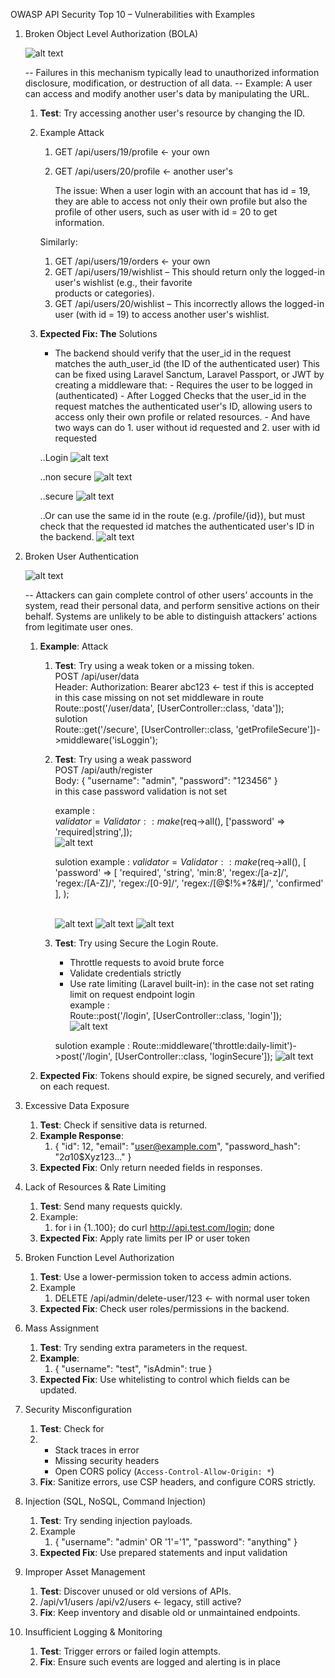 OWASP API Security Top 10 – Vulnerabilities with Examples

1. Broken Object Level Authorization (BOLA)

    ![alt text](image-4.png)

    -- Failures in this mechanism typically lead to unauthorized information disclosure, modification, or destruction of all data.
    -- Example: A user can access and modify another user's data by manipulating the URL.

    1. **Test**: Try accessing another user's resource by changing the ID.

    2. Example Attack

        1. GET /api/users/19/profile ← your own
        2. GET /api/users/20/profile ← another user's

            The issue:
            When a user login with an account that has id = 19, they are able to access not only their own profile but also the profile of other users, such as user with id = 20 to get information.

        Similarly:

        1. GET /api/users/19/orders ← your own
        1. GET /api/users/19/wishlist – This should return only the logged-in user's wishlist (e.g., their favorite  
           products or categories).
        1. GET /api/users/20/wishlist – This incorrectly allows the logged-in user (with id = 19) to access another user's
           wishlist.

    3. **Expected Fix: The** Solutions

        - The backend should verify that the user_id in the request matches the auth_user_id (the ID of the authenticated
          user)
          This can be fixed using Laravel Sanctum, Laravel Passport, or JWT by creating a middleware that: - Requires the user to be logged in (authenticated) - After Logged Checks that the user_id in the request matches the authenticated user's ID, allowing users to access only their own profile or related resources. - And have two ways can do 1. user without id requested and 2. user with id requested

        ..Login
        ![alt text](image.png)

        ..non secure
        ![alt text](image-1.png)

        ..secure
        ![alt text](image-2.png)

        ..Or can use the same id in the route (e.g. /profile/{id}), but must check that the requested id matches the authenticated user's ID in the backend.
        ![alt text](image-3.png)


2. Broken User Authentication

    ![alt text](image-5.png)

    -- Attackers can gain complete control of other users’ accounts in the system, read their personal data, and perform sensitive actions on their behalf. Systems are unlikely to be able to distinguish attackers’ actions from legitimate user ones.

    1. **Example**: Attack

        1. **Test**: Try using a weak token or a missing token.<br/>
            POST /api/user/data<br/>
            Header: Authorization: Bearer abc123 ← test if this is accepted<br/>
            in this case missing on not set middleware in route<br/>
                Route::post('/user/data', [UserController::class, 'data']);<br/>
            sulotion<br/>
                Route::get('/secure', [UserController::class, 'getProfileSecure'])->middleware('isLoggin');


        2. **Test**: Try using a weak password<br/>
            POST /api/auth/register<br/>
            Body: { "username": "admin", "password": "123456" }<br/>
            in this case password validation is not set<br/>

            example :<br/>
            $validator = Validator::make($req->all(), ['password' => 'required|string',]);<br/>
            ![alt text](image-6.png)

            sulotion
            example :
            $validator = Validator::make($req->all(), [
                'password' => [
                    'required',
                    'string',
                    'min:8',
                    'regex:/[a-z]/',
                    'regex:/[A-Z]/',
                    'regex:/[0-9]/',
                    'regex:/[@$!%*?&#]/',
                    'confirmed'
                ],
            );<br/><br/>

            
            ![alt text](image-7.png)
            ![alt text](image-8.png)
            ![alt text](image-9.png)


        3. **Test**: Try using Secure the Login Route.
            - Throttle requests to avoid brute force
            - Validate credentials strictly
            - Use rate limiting (Laravel built-in):
            in the case not set rating limit on request endpoint login<br/>
            example :<br/>
            Route::post('/login', [UserController::class, 'login']);<br/>
            ![alt text](image-10.png)

            sulotion
            example :
            Route::middleware('throttle:daily-limit')->post('/login', [UserController::class, 'loginSecure']);
            ![alt text](image-11.png)


    2. **Expected Fix**: Tokens should expire, be signed securely, and verified on each request.

3. Excessive Data Exposure

    1. **Test**: Check if sensitive data is returned.
    2. **Example Response**:
        1. {
           "id": 12,
           "email": "[user@example.com](mailto:user@example.com)",
           "password_hash": "$2a$10$Xyz123..."
           }
    3. **Expected Fix**: Only return needed fields in responses.

4. Lack of Resources & Rate Limiting

    1. **Test**: Send many requests quickly.
    2. Example:
        1. for i in {1..100}; do curl http://api.test.com/login; done
    3. **Expected Fix**: Apply rate limits per IP or user token

5. Broken Function Level Authorization

    1. **Test**: Use a lower-permission token to access admin actions.
    2. Example
        1. DELETE /api/admin/delete-user/123 ← with normal user token
    3. **Expected Fix**: Check user roles/permissions in the backend.

6. Mass Assignment

    1. **Test**: Try sending extra parameters in the request.
    2. **Example**:
        1. {
           "username": "test",
           "isAdmin": true
           }
    3. **Expected Fix**: Use whitelisting to control which fields can be updated.

7. Security Misconfiguration

    1. **Test**: Check for
    2.  - Stack traces in error
        - Missing security headers
        - Open CORS policy (`Access-Control-Allow-Origin: *`)
    3. **Fix**: Sanitize errors, use CSP headers, and configure CORS strictly.

8. Injection (SQL, NoSQL, Command Injection)

    1. **Test**: Try sending injection payloads.
    2. Example
        1. {
           "username": "admin' OR '1'='1",
           "password": "anything"
           }
    3. **Expected Fix**: Use prepared statements and input validation

9. Improper Asset Management

    1. **Test**: Discover unused or old versions of APIs.
    2. /api/v1/users
       /api/v2/users ← legacy, still active?
    3. **Fix**: Keep inventory and disable old or unmaintained endpoints.

10. Insufficient Logging & Monitoring
    1. **Test**: Trigger errors or failed login attempts.
    2. **Fix**: Ensure such events are logged and alerting is in place
